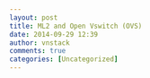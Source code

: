 ```yaml
---
layout: post
title: ML2 and Open Vswitch (OVS)
date: 2014-09-29 12:39
author: vnstack
comments: true
categories: [Uncategorized]
---
```


